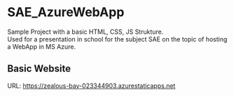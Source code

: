 # SAE_AzureWebApp
Sample Project with a basic HTML, CSS, JS Strukture.
</br>
Used for a presentation in school for the subject SAE on the topic of hosting a WebApp in MS Azure.

## Basic Website
URL: https://zealous-bay-023344903.azurestaticapps.net
